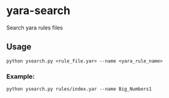 # yara-search
Search yara rules files

## Usage
`python ysearch.py <rule_file.yar> --name <yara_rule_name>`  
### Example:  
`python ysearch.py rules/index.yar --name Big_Numbers1`
